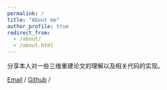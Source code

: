```yaml
---
permalink: /
title: "About me"
author_profile: true
redirect_from: 
  - /about/
  - /about.html
---
```


分享本人对一些三维重建论文的理解以及相关代码的实现。

[Email](mailto:youzhenguo65@gmail.com) / [Github](https://github.com/yzg1) /
